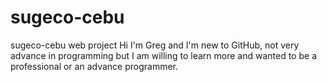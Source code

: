 # sugeco-cebu
sugeco-cebu web project
Hi I'm Greg and I'm new to GitHub, not very advance in programming but I am willing to learn more and wanted to be a professional or an advance programmer.
